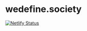 # wedefine.society


[![Netlify Status](https://api.netlify.com/api/v1/badges/4361b1c9-cdad-41df-bf7e-bc244426f144/deploy-status)](https://app.netlify.com/sites/wedefinesociety/deploys)

